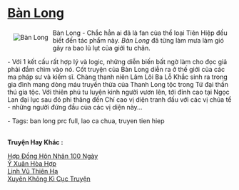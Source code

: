 <a href="https://utruyen.com/ban-long/497/" title="Bàn Long"><h1>Bàn Long</h1></a><div style="display:table"><img align="right" style="float: left; padding: 10px;" src="https://utruyen.com/images/story/200x260/ban-long.jpg" alt="Bàn Long">Bàn Long - Chắc hẳn ai đã là fan của thể loại Tiên Hiệp đều biết đến tác phẩm này. <em>Bàn Long</em> đã từng làm mưa làm gió gây ra bao lũ lụt của giới tu chân.<p></p> - Với 1 kết cấu rất hợp lý và logic, những diễn biến bất ngờ làm cho đọc giả phải đắm chìm vào nó. Cốt truyện của Bàn Long diễn ra ở thế giới của các ma pháp sư và kiếm sĩ. Chàng thanh niên Lâm Lôi Ba Lỗ Khắc sinh ra trong gia đình mang dòng máu truyền thừa của Thanh Long tộc trong Tứ đại thần thú gia tộc. Với thiên phú tu luyện kinh người vươn lên, tới đỉnh cao tại Ngọc Lan đại lục sau đó phi thăng đến Chí cao vị diện tranh đấu với các vị chúa tể - những người đứng đầu của các vị diện này...<p></p> - Tags: ban long prc full, lao ca chua, truyen tien hiep</div><p><br><b>Truyện Hay Khác :</b></p><a href="https://utruyen.com/hop-dong-hon-nhan-100-ngay/359/" alt="Hợp Đồng Hôn Nhân 100 Ngày">Hợp Đồng Hôn Nhân 100 Ngày</a><br/><a href="https://truyenngontinhay.wordpress.com/2019/10/03/y-xuan-hoa-hop/" alt="Ý Xuân Hòa Hợp">Ý Xuân Hòa Hợp</a><br/><a href="https://github.com/quanluxury/truyenhot/tree/master/truyenhay/11930/" alt="Linh Vũ Thiên Hạ">Linh Vũ Thiên Hạ</a><br/><a href="https://www.wattpad.com/story/197189919-xuy%C3%AAn-kh%C3%B4ng-k%C3%AC-c%E1%BB%A5c-truy%E1%BB%87n" alt="Xuyên Không Kì Cục Truyện">Xuyên Không Kì Cục Truyện</a><br/>